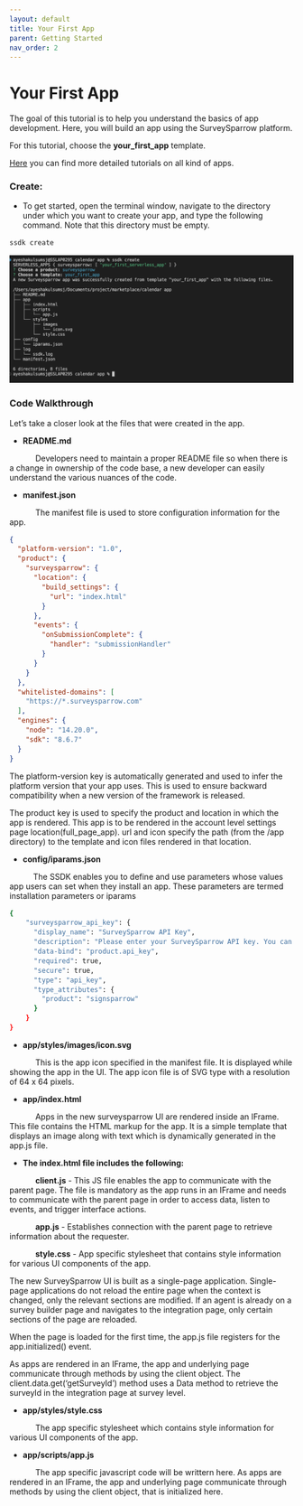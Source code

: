 ```yaml
---
layout: default
title: Your First App
parent: Getting Started
nav_order: 2
---
```


# **Your First App**

The goal of this tutorial is to help you understand the basics of app development. Here, you will build an app using the SurveySparrow platform.

For this tutorial, choose the **your_first_app** template.

[Here](https://marketplacetutorial.signsparrow.com/) you can find more detailed tutorials on all kind of apps.

### **Create:**

- To get started, open the terminal window, navigate to the directory under which you want to create your app, and type the following command. Note that this directory must be empty.

```bash
ssdk create
```

![image-3](../../assets/image3.png)

### **Code Walkthrough**

Let’s take a closer look at the files that were created in the app.

- **README.md**

&emsp;&emsp;&emsp; Developers need to maintain a proper README file so when there is a change in ownership of the code base, a new developer can easily understand the various nuances of the code.

- **manifest.json**

&emsp;&emsp;&emsp; The manifest file is used to store configuration information for the app.

```json
{
  "platform-version": "1.0",
  "product": {
    "surveysparrow": {
      "location": {
        "build_settings": {
          "url": "index.html"
        }
      },
      "events": {
        "onSubmissionComplete": {
          "handler": "submissionHandler"
        }
      }
    }
  },
  "whitelisted-domains": [
    "https://*.surveysparrow.com"
  ],
  "engines": {
    "node": "14.20.0",
    "sdk": "8.6.7"
  }
}
```

The platform-version key is automatically generated and used to infer the platform version that your app uses. This is used to ensure backward compatibility when a new version of the framework is released.

The product key is used to specify the product and location in which the app is rendered. This app is to be rendered in the account level settings page location(full_page_app). url and icon specify the path (from the /app directory) to the template and icon files rendered in that location.

- **config/iparams.json**

&emsp;&emsp;&emsp;The SSDK enables you to define and use parameters whose values app users can set when they install an app. These parameters are termed installation parameters or iparams

```bash
{
    "surveysparrow_api_key": {
      "display_name": "SurveySparrow API Key",
      "description": "Please enter your SurveySparrow API key. You can find it in the profile section page.",
      "data-bind": "product.api_key",
      "required": true,
      "secure": true,
      "type": "api_key",
      "type_attributes": {
        "product": "signsparrow"
      }
    }
}
```

- **app/styles/images/icon.svg**

&emsp;&emsp;&emsp; This is the app icon specified in the manifest file. It is displayed while showing the app in the UI. The app icon file is of SVG type with a resolution of 64 x 64 pixels.

- **app/index.html**

&emsp;&emsp;&emsp; Apps in the new surveysparrow UI are rendered inside an IFrame. This file contains the HTML markup for the app. It is a simple template that displays an image along with text which is dynamically generated in the app.js file.

- **The index.html file includes the following:**

&emsp;&emsp;&emsp; **client.js** - This JS file enables the app to communicate with the parent page. The file is mandatory as the app runs in an IFrame and needs to communicate with the parent page in order to access data, listen to events, and trigger interface actions.

&emsp;&emsp;&emsp; **app.js** - Establishes connection with the parent page to retrieve information about the requester.

&emsp;&emsp;&emsp; **style.css** - App specific stylesheet that contains style information for various UI components of the app.

The new SurveySparrow UI is built as a single-page application. Single-page applications do not reload the entire page when the context is changed, only the relevant sections are modified. If an agent is already on a survey builder page and navigates to the integration page, only certain sections of the page are reloaded.

When the page is loaded for the first time, the app.js file registers for the app.initialized() event.

As apps are rendered in an IFrame, the app and underlying page communicate through methods by using the client object. The client.data.get(‘getSurveyId’) method uses a Data method to retrieve the surveyId in the integration page at survey level.

- **app/styles/style.css**

&emsp;&emsp;&emsp; The app specific stylesheet which contains style information for various UI components of the app.

- **app/scripts/app.js**

&emsp;&emsp;&emsp; The app specific javascript code will be writtern here. As apps are rendered in an IFrame, the app and underlying page communicate through methods by using the client object, that is initialized here.


